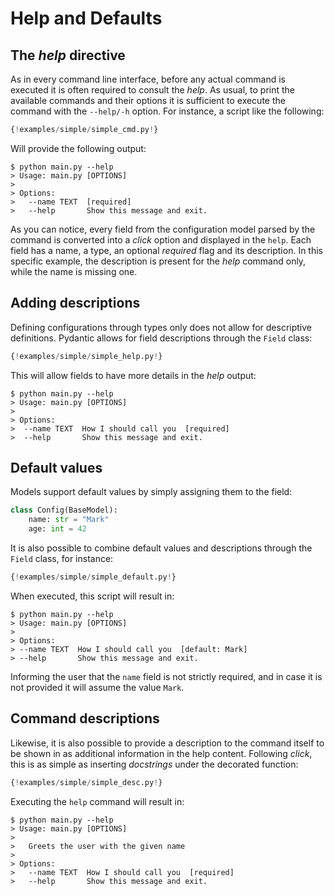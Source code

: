 # Help and Defaults

## The _help_ directive
As in every command line interface, before any actual command is executed it is often required to consult the _help_.
As usual, to print the available commands and their options it is sufficient to execute the command with the `--help/-h` option.
For instance, a script like the following:
```python title="main.py" linenums="1"
{!examples/simple/simple_cmd.py!}
```
Will provide the following output:
```console
$ python main.py --help
> Usage: main.py [OPTIONS]
>
> Options:
>   --name TEXT  [required]
>   --help       Show this message and exit.
```

As you can notice, every field from the configuration model parsed by the command is converted into a _click_ option and displayed in the `help`.
Each field has a name, a type, an optional _required_ flag and its description.
In this specific example, the description is present for the _help_ command only, while the name is missing one.

## Adding descriptions

Defining configurations through types only does not allow for descriptive definitions.
Pydantic allows for field descriptions through the `Field` class:

```python title="main.py" linenums="1" hl_lines="9"
{!examples/simple/simple_help.py!}
```
This will allow fields to have more details in the _help_ output:
```console
$ python main.py --help
> Usage: main.py [OPTIONS]
>
> Options:
>  --name TEXT  How I should call you  [required]
>  --help       Show this message and exit.
```
## Default values
Models support default values by simply assigning them to the field:

```python
class Config(BaseModel):
    name: str = "Mark"
    age: int = 42
```

It is also possible to combine default values and descriptions through the `Field` class, for instance:

```python title="main.py" linenums="1"  hl_lines="9"
{!examples/simple/simple_default.py!}
```

When executed, this script will result in:
```console
$ python main.py --help
> Usage: main.py [OPTIONS]
>
> Options:
> --name TEXT  How I should call you  [default: Mark]
> --help       Show this message and exit.
```
Informing the user that the `name` field is not strictly required, and in case it is not provided it will assume the value `Mark`.

## Command descriptions

Likewise, it is also possible to provide a description to the command itself to be shown in as additional information
in the help content. Following _click_, this is as simple as inserting _docstrings_ under the decorated function:

```python title="main.py" linenums="1"  hl_lines="14"
{!examples/simple/simple_desc.py!}
```
Executing the `help` command will result in:

```console  hl_lines="4"
$ python main.py --help
> Usage: main.py [OPTIONS]
>
>   Greets the user with the given name
>
> Options:
>   --name TEXT  How I should call you  [required]
>   --help       Show this message and exit.
```
